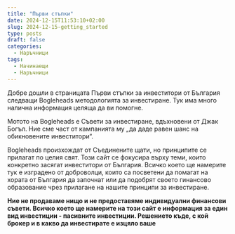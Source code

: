 ```yaml
---
title: "Първи стъпки"
date: 2024-12-15T11:53:10+02:00
slug: 2024-12-15-getting_started
type: posts
draft: false
categories:
  - Наръчници
tags:
  - Начинаещи
  - Наръчници
---
```

Добре дошли в страницата Първи стъпки за инвеститори от България следващи Bogleheads методологията за инвестиране. Тук има много налична информация целяща да ви помогне.

Мотото на Bogleheads е Съвети за инвестиране, вдъхновени от Джак Богъл. Ние сме част от кампанията му „да даде равен шанс на обикновените инвеститори“.

Bogleheads произхождат от Съединените щати, но принципите се прилагат по целия свят. Този сайт се фокусира върху теми, които конкретно засягат инвеститори от България. Всичко което ще намерите тук е изградено от доброволци, които са посветени да помагат на хората от България да започнат или да подобрят своето гинансово образование чрез прилагане на нашите принципи за инвестиране.

**Ние не продаваме нищо и не предоставяме индивидуални финансови съвети. Всичко което ще намерите на този сайт е информация за един вид инвестиции - пасивните инвестиции. Решението къде, с кой брокер и в какво да инвестирате е изцяло ваше**
